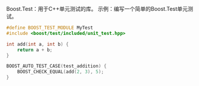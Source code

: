 Boost.Test：用于C++单元测试的库。
示例：编写一个简单的Boost.Test单元测试。

```cpp
#define BOOST_TEST_MODULE MyTest
#include <boost/test/included/unit_test.hpp>

int add(int a, int b) {
    return a + b;
}

BOOST_AUTO_TEST_CASE(test_addition) {
    BOOST_CHECK_EQUAL(add(2, 3), 5);
}
```